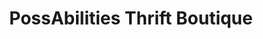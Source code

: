 ---
title: "PossAbilities Thrift Boutique"
url: /phillipsburg/possabilities-thrift-boutique/
shop: charity
---